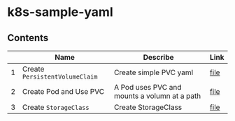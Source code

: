 # k8s-sample-yaml

## Contents

|   |  Name |  Describe | Link |
|---|---|---| --- |
| 1 | Create `PersistentVolumeClaim`  | Create simple PVC yaml  | [file](./src/create-pvc.yaml) |
| 2 | Create Pod and Use PVC  | A Pod uses PVC and mounts a volumn at a path  | [file](./src/create-pod-pvc.yaml) |
| 3 | Create `StorageClass` | Create StorageClass | [file](./src/create-storage-class.yaml)
